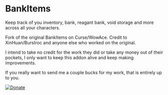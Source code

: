 # BankItems
Keep track of you inventory, bank, reagant bank, void storage and more across all your characters. 

Fork of the original BankItems on Curse/WowAce. Credit to XinHuan/Burstroc and anyone else who worked on the original.

I intend to take no credit for the work they did or take any money out of their pockets, I only want to keep this addon alive and keep making improvements.

If you really want to send me a couple bucks for my work, that is entirely up to you.

[![Donate](https://img.shields.io/badge/Donate-PayPal-green.svg)](https://www.paypal.com/donate/?business=XTFVYNFC5S4CW&no_recurring=0&currency_code=USD)
